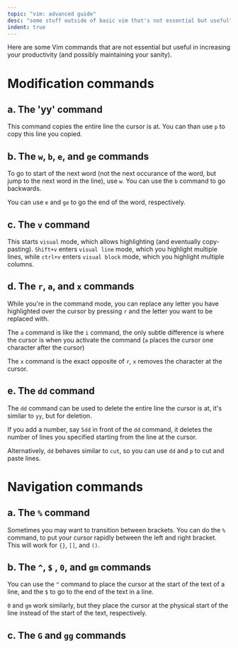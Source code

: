 ```yaml
---
topic: "vim: advanced guide"
desc: "some stuff outside of basic vim that's not essential but useful"
indent: true
---
```


Here are some Vim commands that are not essential but useful in increasing your productivity (and possibly maintaining your sanity).

# Modification commands

## a. The 'yy' command
This command copies the entire line the cursor is at. You can than use `p` to copy this line you copied.

## b. The `w`, `b`, `e`, and `ge` commands
To go to start of the next word (not the next occurance of the word, but jump to the next word in the line), use `w`. You can use the `b` command to go backwards.

You can use `e` and `ge` to go the end of the word, respectively.

## c. The `v` command
This starts `visual` mode, which allows highlighting (and eventually copy-pasting). `Shift+v` enters `visual line` mode, which you highlight multiple lines, while `ctrl+v` enters `visual block` mode, which you highlight multiple columns.

## d. The `r`, `a`, and `x` commands
While you're in the command mode, you can replace any letter you have highlighted over the cursor by pressing `r` and the letter you want to be replaced with.

The `a` command is like the `i` command, the only subtle difference is where the cursor is when you activate the command (`a` places the cursor one character after the cursor)

The `x` command is the exact opposite of `r`, `x` removes the character at the cursor.

## e. The `dd` command
The `dd` command can be used to delete the entire line the cursor is at, it's similar to `yy`, but for deletion.

If you add a number, say `5dd` in front of the `dd` command, it deletes the number of lines you specified starting from the line at the cursor.

Alternatively, `dd` behaves similar to `cut`, so you can use `dd` and `p` to cut and paste lines.

# Navigation commands 

## a. The `%` command
Sometimes you may want to transition between brackets. You can do the `%` command, to put your cursor rapidly between the left and right bracket. This will work for `{}`, `[]`, and `()`.

## b. The `^`, `$` , `0`, and `gm` commands
You can use the `^` command to place the cursor at the start of the text of a line, and the `$` to go to the end of the text in a line.

`0` and `gm` work similarly, but they place the cursor at the physical start of the line instead of the start of the text, respectively.

## c. The `G` and `gg` commands



